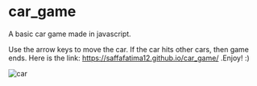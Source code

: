 # car_game

A basic car game made in javascript.

Use the arrow keys to move the car. If the car hits other cars, then game ends. Here is the link: https://saffafatima12.github.io/car_game/ .Enjoy! :)

![car](https://user-images.githubusercontent.com/52915849/103773663-3bbedc80-504d-11eb-8c07-9d75a8d92b9b.gif)

